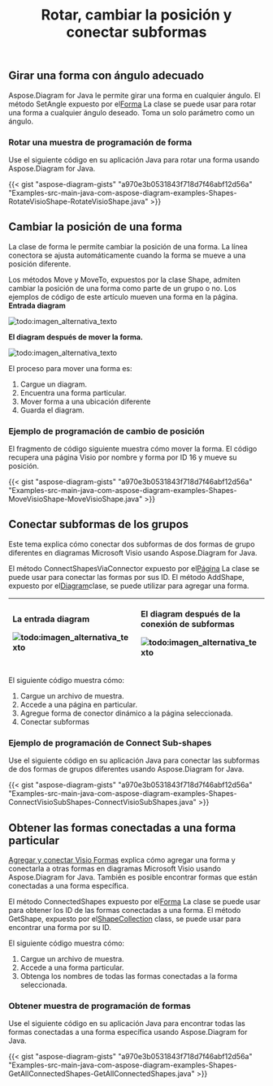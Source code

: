 ﻿---
title: Rotar, cambiar la posición y conectar subformas
type: docs
weight: 60
url: /es/java/rotate-change-the-position-and-connect-sub-shapes/
---
## **Girar una forma con ángulo adecuado**
 Aspose.Diagram for Java le permite girar una forma en cualquier ángulo. El método SetAngle expuesto por el[Forma](https://reference.aspose.com/diagram/java/com.aspose.diagram/shape) La clase se puede usar para rotar una forma a cualquier ángulo deseado. Toma un solo parámetro como un ángulo.
### **Rotar una muestra de programación de forma**
Use el siguiente código en su aplicación Java para rotar una forma usando Aspose.Diagram for Java.

{{< gist "aspose-diagram-gists" "a970e3b0531843f718d7f46abf12d56a" "Examples-src-main-java-com-aspose-diagram-examples-Shapes-RotateVisioShape-RotateVisioShape.java" >}}
## **Cambiar la posición de una forma**
La clase de forma le permite cambiar la posición de una forma. La línea conectora se ajusta automáticamente cuando la forma se mueve a una posición diferente.

Los métodos Move y MoveTo, expuestos por la clase Shape, admiten cambiar la posición de una forma como parte de un grupo o no.
Los ejemplos de código de este artículo mueven una forma en la página.
**Entrada diagram** 

![todo:imagen_alternativa_texto](http://i.imgur.com/cThgWnB.png)


**El diagram después de mover la forma.** 

![todo:imagen_alternativa_texto](http://i.imgur.com/Q3QByqe.png)

El proceso para mover una forma es:

1. Cargue un diagram.
1. Encuentra una forma particular.
1. Mover forma a una ubicación diferente
1. Guarda el diagram.
### **Ejemplo de programación de cambio de posición**
El fragmento de código siguiente muestra cómo mover la forma. El código recupera una página Visio por nombre y forma por ID 16 y mueve su posición.

{{< gist "aspose-diagram-gists" "a970e3b0531843f718d7f46abf12d56a" "Examples-src-main-java-com-aspose-diagram-examples-Shapes-MoveVisioShape-MoveVisioShape.java" >}}
## **Conectar subformas de los grupos**
Este tema explica cómo conectar dos subformas de dos formas de grupo diferentes en diagramas Microsoft Visio usando Aspose.Diagram for Java.

 El método ConnectShapesViaConnector expuesto por el[Página](https://reference.aspose.com/diagram/java/com.aspose.diagram/page) La clase se puede usar para conectar las formas por sus ID. El método AddShape, expuesto por el[Diagram](https://reference.aspose.com/diagram/java)clase, se puede utilizar para agregar una forma.

|<p>**La entrada diagram** </p><p>![todo:imagen_alternativa_texto](http://i.imgur.com/74rDby5.png)</p>|<p>**El diagram después de la conexión de subformas** </p><p>![todo:imagen_alternativa_texto](http://i.imgur.com/c387dZJ.png)</p>|
|:- |:- |
El siguiente código muestra cómo:

1. Cargue un archivo de muestra.
1. Accede a una página en particular.
1. Agregue forma de conector dinámico a la página seleccionada.
1. Conectar subformas
### **Ejemplo de programación de Connect Sub-shapes**
Use el siguiente código en su aplicación Java para conectar las subformas de dos formas de grupos diferentes usando Aspose.Diagram for Java.

{{< gist "aspose-diagram-gists" "a970e3b0531843f718d7f46abf12d56a" "Examples-src-main-java-com-aspose-diagram-examples-Shapes-ConnectVisioSubShapes-ConnectVisioSubShapes.java" >}}
## **Obtener las formas conectadas a una forma particular**
[Agregar y conectar Visio Formas](/diagram/es/java/add-and-connect-visio-shapes/) explica cómo agregar una forma y conectarla a otras formas en diagramas Microsoft Visio usando Aspose.Diagram for Java. También es posible encontrar formas que están conectadas a una forma específica.

 El método ConnectedShapes expuesto por el[Forma](https://reference.aspose.com/diagram/java/com.aspose.diagram/shape) La clase se puede usar para obtener los ID de las formas conectadas a una forma. El método GetShape, expuesto por el[ShapeCollection](http://www.aspose.com/api/java/diagram/com.aspose.diagram/classes/shapecollection) class, se puede usar para encontrar una forma por su ID.

El siguiente código muestra cómo:

1. Cargue un archivo de muestra.
1. Accede a una forma particular.
1. Obtenga los nombres de todas las formas conectadas a la forma seleccionada.
### **Obtener muestra de programación de formas**
Use el siguiente código en su aplicación Java para encontrar todas las formas conectadas a una forma específica usando Aspose.Diagram for Java.

{{< gist "aspose-diagram-gists" "a970e3b0531843f718d7f46abf12d56a" "Examples-src-main-java-com-aspose-diagram-examples-Shapes-GetAllConnectedShapes-GetAllConnectedShapes.java" >}}
